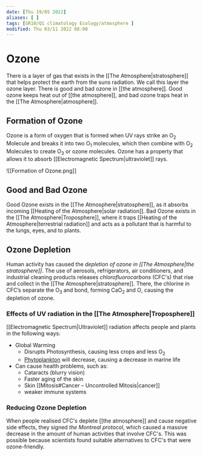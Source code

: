 ```yaml
---
date: [Thu 19/05 2022]
aliases: [ ]
tags: [GR10/Q1 climatology Ecology/atmosphere ]
modified: Thu 03/11 2022 08:00
---
```

# Ozone
There is a layer of gas that exists in the [[The Atmosphere|stratosphere]] that helps protect the earth from the suns radiation. We call this layer the ozone layer. There is good and bad ozone in [[the atmosphere]]. Good ozone keeps heat out of [[the atmosphere]], and bad ozone traps heat in the [[The Atmosphere|atmosphere]]. 

## Formation of Ozone
Ozone is a form of oxygen that is formed when UV rays strike an O<sub>2</sub> Molecule and breaks it into two O<sub>1</sub> molecules, which then combine with O<sub>2</sub> Molecules to create O<sub>3</sub> or ozone molecules. Ozone has a property that allows it to absorb [[Electromagnetic Spectrum|ultraviolet]] rays. 

![[Formation of Ozone.png]]

## Good and Bad Ozone
Good Ozone exists in the [[The Atmosphere|stratosphere]], as it absorbs incoming [[Heating of the Atmosphere|solar radiation]]. 
Bad Ozone exists in the [[The Atmosphere|Troposphere]], where it traps [[Heating of the Atmosphere|terrestrial radiation]] and acts as a pollutant that is harmful to the lungs, eyes, and to plants. 

## Ozone Depletion
Human activity has caused the *depletion of ozone in [[The Atmosphere|the stratosphere]]*. The use of aerosols, refrigerators, air conditioners, and industrial cleaning products releases *chlorofluorocarbons* (CFC's) that rise and collect in the [[The Atmosphere|stratosphere]]. There, the chlorine in CFC’s separate the O<sub>3</sub> and bond, forming CaO<sub>2</sub> and O<sub></sub>, causing the depletion of ozone. 

### Effects of UV radiation in the [[The Atmosphere|Troposphere]]
[[Electromagnetic Spectrum|Ultraviolet]] radiation affects people and plants in the following ways:
- Global Warming
	- Disrupts Photosynthesis, causing less crops and less O<sub>2</sub>
	- [Phytoplankton](https://oceanservice.noaa.gov/facts/phyto.html#:~:text=Phytoplankton%20are%20microscopic%20marine%20algae.&text=In%20a%20balanced%20ecosystem%2C%20they,order%20to%20live%20and%20grow.)  will decrease, causing a decrease in marine life
- Can cause health problems, such as:
	- Cataracts (blurry vision)
	- Faster aging of the skin
	- Skin [[Mitosis#Cancer – Uncontrolled Mitosis|cancer]]
	- weaker immune systems

### Reducing Ozone Depletion
When people realised CFC's deplete [[the atmosphere]] and cause negative side effects, they signed *the Montreal protocol*, which caused a massive decrease in the amount of human activities that involve CFC's. This was possible because scientists found suitable alternatives to CFC's that were ozone-friendly. 